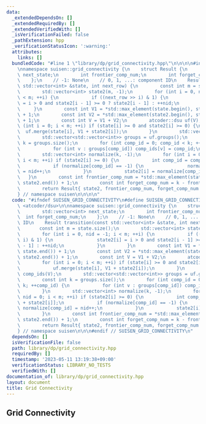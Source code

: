 ```yaml
---
data:
  _extendedDependsOn: []
  _extendedRequiredBy: []
  _extendedVerifiedWith: []
  _isVerificationFailed: false
  _pathExtension: hpp
  _verificationStatusIcon: ':warning:'
  attributes:
    links: []
  bundledCode: "#line 1 \"library/dp/grid_connectivity.hpp\"\n\n\n\n#include <atcoder/dsu>\n\
    \nnamespace suisen::grid_connectivity {\n    struct Result {\n        std::vector<int>\
    \ next_state;\n        int frontier_comp_num;\n        int forget_comp_num;\n\
    \    };\n    // -1: None\n    // 0, 1, ...: component ID\n    Result transition(const\
    \ std::vector<int> &state, int next_row) {\n        const int m = state.size();\n\
    \        std::vector<int> state2(m, -1);\n        for (int i = 0, nid = -1; i\
    \ < m; ++i) {\n            if ((next_row >> i) & 1) {\n                state2[i]\
    \ = i > 0 and state2[i - 1] >= 0 ? state2[i - 1] : ++nid;\n            }\n   \
    \     }\n        const int V1 = *std::max_element(state.begin(), state.end())\
    \ + 1;\n        const int V2 = *std::max_element(state2.begin(), state2.end())\
    \ + 1;\n        const int V = V1 + V2;\n        atcoder::dsu uf(V);\n        for\
    \ (int i = 0; i < m; ++i) if (state[i] >= 0 and state2[i] >= 0) {\n          \
    \  uf.merge(state[i], V1 + state2[i]);\n        }\n        std::vector<int> comp_ids(V);\n\
    \        std::vector<std::vector<int>> groups = uf.groups();\n        const int\
    \ k = groups.size();\n        for (int comp_id = 0; comp_id < k; ++comp_id) {\n\
    \            for (int v : groups[comp_id]) comp_ids[v] = comp_id;\n        }\n\
    \        std::vector<int> normalize(k, -1);\n        for (int i = 0, nid = 0;\
    \ i < m; ++i) if (state2[i] >= 0) {\n            int comp_id = comp_ids[V1 + state2[i]];\n\
    \            if (normalize[comp_id] == -1) {\n                normalize[comp_id]\
    \ = nid++;\n            }\n            state2[i] = normalize[comp_id];\n     \
    \   }\n        const int frontier_comp_num = *std::max_element(state2.begin(),\
    \ state2.end()) + 1;\n        const int forget_comp_num = k - frontier_comp_num;\n\
    \        return Result{ state2, frontier_comp_num, forget_comp_num };\n    }\n\
    } // namespace suisen\n\n\n\n"
  code: "#ifndef SUISEN_GRID_CONNECTIVITY\n#define SUISEN_GRID_CONNECTIVITY\n\n#include\
    \ <atcoder/dsu>\n\nnamespace suisen::grid_connectivity {\n    struct Result {\n\
    \        std::vector<int> next_state;\n        int frontier_comp_num;\n      \
    \  int forget_comp_num;\n    };\n    // -1: None\n    // 0, 1, ...: component\
    \ ID\n    Result transition(const std::vector<int> &state, int next_row) {\n \
    \       const int m = state.size();\n        std::vector<int> state2(m, -1);\n\
    \        for (int i = 0, nid = -1; i < m; ++i) {\n            if ((next_row >>\
    \ i) & 1) {\n                state2[i] = i > 0 and state2[i - 1] >= 0 ? state2[i\
    \ - 1] : ++nid;\n            }\n        }\n        const int V1 = *std::max_element(state.begin(),\
    \ state.end()) + 1;\n        const int V2 = *std::max_element(state2.begin(),\
    \ state2.end()) + 1;\n        const int V = V1 + V2;\n        atcoder::dsu uf(V);\n\
    \        for (int i = 0; i < m; ++i) if (state[i] >= 0 and state2[i] >= 0) {\n\
    \            uf.merge(state[i], V1 + state2[i]);\n        }\n        std::vector<int>\
    \ comp_ids(V);\n        std::vector<std::vector<int>> groups = uf.groups();\n\
    \        const int k = groups.size();\n        for (int comp_id = 0; comp_id <\
    \ k; ++comp_id) {\n            for (int v : groups[comp_id]) comp_ids[v] = comp_id;\n\
    \        }\n        std::vector<int> normalize(k, -1);\n        for (int i = 0,\
    \ nid = 0; i < m; ++i) if (state2[i] >= 0) {\n            int comp_id = comp_ids[V1\
    \ + state2[i]];\n            if (normalize[comp_id] == -1) {\n               \
    \ normalize[comp_id] = nid++;\n            }\n            state2[i] = normalize[comp_id];\n\
    \        }\n        const int frontier_comp_num = *std::max_element(state2.begin(),\
    \ state2.end()) + 1;\n        const int forget_comp_num = k - frontier_comp_num;\n\
    \        return Result{ state2, frontier_comp_num, forget_comp_num };\n    }\n\
    } // namespace suisen\n\n\n#endif // SUISEN_GRID_CONNECTIVITY\n"
  dependsOn: []
  isVerificationFile: false
  path: library/dp/grid_connectivity.hpp
  requiredBy: []
  timestamp: '2023-05-11 13:19:38+09:00'
  verificationStatus: LIBRARY_NO_TESTS
  verifiedWith: []
documentation_of: library/dp/grid_connectivity.hpp
layout: document
title: Grid Connectivity
---
```

## Grid Connectivity
